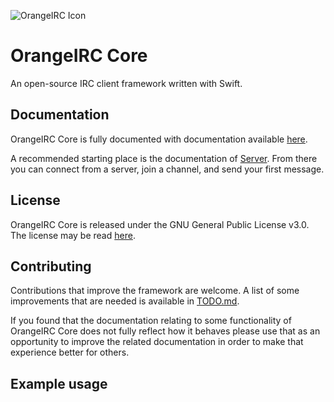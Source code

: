 ![OrangeIRC Icon](https://github.com/ahyattdev/OrangeIRC-Core/raw/master/OrangeIRC.png)

# OrangeIRC Core

An open-source IRC client framework written with Swift.

## Documentation

OrangeIRC Core is fully documented with documentation available
[here](https://ahyattdev.github.io/OrangeIRC-Core).

A recommended starting place is the documentation of
[Server](https://ahyattdev.github.io/OrangeIRC-Core/Classes/Server.html). From there you
can connect from a server, join a channel, and send your first message.

## License

OrangeIRC Core is released under the GNU General Public License v3.0. The license may be
read [here](https://github.com/ahyattdev/OrangeIRC-Core/blob/master/LICENSE).

## Contributing

Contributions that improve the framework are welcome. A list of some improvements that are
needed is available in
[TODO.md](https://github.com/ahyattdev/OrangeIRC-Core/blob/master/TODO.md).

If you found that the documentation relating to some functionality of OrangeIRC Core does
not fully reflect how it behaves please use that as an opportunity to improve the related
documentation in order to make that experience better for others.

## Example usage

```

```
